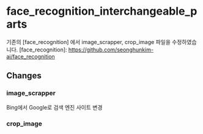 # face_recognition_interchangeable_parts

기존의 [face_recognition] 에서 image_scrapper, crop_image 파일을 수정하였습니다.
[face_recognition]: https://github.com/seonghunkim-ai/face_recognition

## Changes

### image_scrapper
Bing에서 Google로 검색 엔진 사이트 변경

### crop_image

